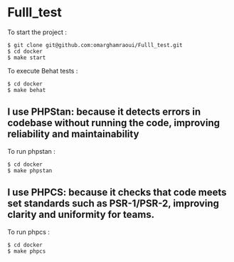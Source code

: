 # Fulll_test

To start the project :
```
$ git clone git@github.com:omarghamraoui/Fulll_test.git
$ cd docker
$ make start
```

To execute Behat tests :
```
$ cd docker
$ make behat
```

## I use PHPStan: because it detects errors in codebase without running the code, improving reliability and maintainability
To run phpstan :
```
$ cd docker
$ make phpstan
```
## I use PHPCS: because it checks that code meets set standards such as PSR-1/PSR-2, improving clarity and uniformity for teams.
To run phpcs :
```
$ cd docker
$ make phpcs
```
